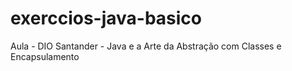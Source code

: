 # exerccios-java-basico
Aula - DIO Santander - Java e a Arte da Abstração com Classes e Encapsulamento
